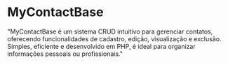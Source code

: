 # MyContactBase
  "MyContactBase é um sistema CRUD intuitivo para gerenciar contatos, oferecendo funcionalidades de cadastro, edição, visualização e exclusão. Simples, eficiente e desenvolvido em PHP, é ideal para organizar informações pessoais ou profissionais."